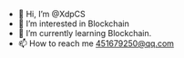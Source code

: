 - 👋 Hi, I’m @XdpCS
- 👀 I’m interested in Blockchain
- 🌱 I’m currently learning Blockchain.
- 📫 How to reach me 451679250@qq.com

<!---
XdpCS/XdpCS is a ✨ special ✨ repository because its `README.md` (this file) appears on your GitHub profile.
You can click the Preview link to take a look at your changes.
--->
